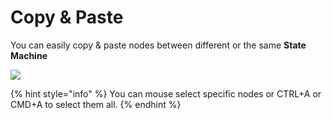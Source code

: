 # Copy & Paste

You can easily copy & paste nodes between different or the same **State Machine**

![](<../../../.gitbook/assets/Screen Recording 2021-02-13 at 8.57.22 PM.2021-02-13 20\_59\_08.gif>)

{% hint style="info" %}
You can mouse select specific nodes or CTRL+A or CMD+A to select them all.
{% endhint %}
